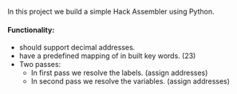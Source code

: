 In this project we build a simple Hack Assembler using Python.

#### Functionality: 
- should support decimal addresses.
- have a predefined mapping of in built key words. (23)
- Two passes: 
    - In first pass we resolve the labels. (assign addresses)
    - In second pass we resolve the variables. (assign addresses)
    